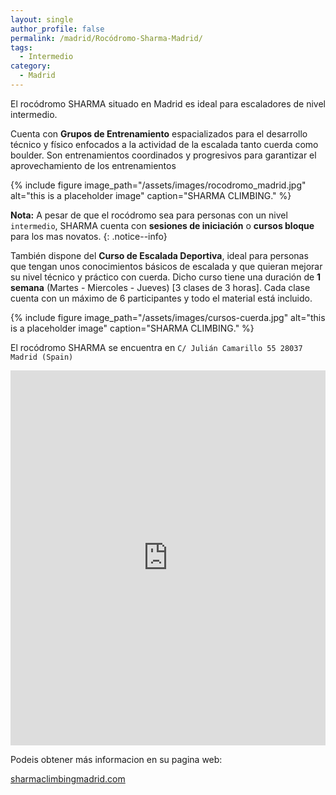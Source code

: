 ```yaml
---
layout: single
author_profile: false
permalink: /madrid/Rocódromo-Sharma-Madrid/
tags:
  - Intermedio
category:
  - Madrid
---
```


El rocódromo SHARMA situado en Madrid es ideal para escaladores de nivel intermedio.

Cuenta con **Grupos de Entrenamiento** espacializados para el desarrollo técnico y físico enfocados a la actividad de la escalada tanto cuerda como boulder. Son entrenamientos coordinados y progresivos para garantizar el aprovechamiento de los entrenamientos

{% include figure image_path="/assets/images/rocodromo_madrid.jpg" alt="this is a placeholder image" caption="SHARMA CLIMBING." %}

**Nota:** A pesar de que el rocódromo sea para personas con un nivel `intermedio`, SHARMA cuenta con **sesiones de iniciación** o **cursos bloque** para los mas novatos.
{: .notice--info}

También dispone del **Curso de Escalada Deportiva**, ideal para personas que tengan unos conocimientos básicos de escalada y que quieran mejorar su nivel técnico y práctico con cuerda.
Dicho curso tiene una duración de **1 semana** (Martes - Miercoles - Jueves) [3 clases de 3 horas]. Cada clase cuenta con un máximo de 6 participantes y todo el material está incluido.



{% include figure image_path="/assets/images/cursos-cuerda.jpg" alt="this is a placeholder image" caption="SHARMA CLIMBING." %}

El rocódromo SHARMA se encuentra en `C/ Julián Camarillo 55 28037 Madrid (Spain)`

<div style="width: 100%"><iframe width="100%" height="600" frameborder="0" scrolling="no" marginheight="0" marginwidth="0" src="https://maps.google.com/maps?width=100%25&amp;height=600&amp;hl=en&amp;q=C.%20de%20Juli%C3%A1n%20Camarillo,%2055,%2028037%20Madrid+(sharma)&amp;t=&amp;z=14&amp;ie=UTF8&amp;iwloc=B&amp;output=embed"><a href="https://www.gps.ie/sport-gps/">hiking gps</a></iframe></div>

Podeis obtener más informacion en su pagina web:

<a href="https://www.sharmaclimbingmadrid.com" target="_blank">sharmaclimbingmadrid.com</a>


